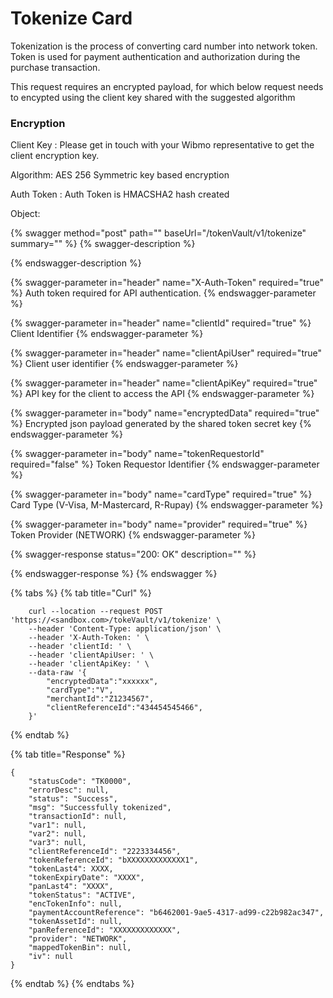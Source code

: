 # Tokenize Card

Tokenization is the process of converting card number into network token. Token is used for payment authentication and authorization during the purchase transaction.

This request requires an encrypted payload, for which below request needs to encypted using the client key shared with the suggested algorithm

### Encryption

Client Key : Please get in touch with your Wibmo representative to get the client encryption key.

Algorithm: AES 256 Symmetric key based encryption

Auth Token : Auth Token is HMACSHA2 hash created

Object:

{% swagger method="post" path="" baseUrl="/tokenVault/v1/tokenize" summary="" %}
{% swagger-description %}

{% endswagger-description %}

{% swagger-parameter in="header" name="X-Auth-Token" required="true" %}
Auth token required for API authentication.
{% endswagger-parameter %}

{% swagger-parameter in="header" name="clientId" required="true" %}
Client Identifier
{% endswagger-parameter %}

{% swagger-parameter in="header" name="clientApiUser" required="true" %}
Client user identifier
{% endswagger-parameter %}

{% swagger-parameter in="header" name="clientApiKey" required="true" %}
API key for the client to access the API
{% endswagger-parameter %}

{% swagger-parameter in="body" name="encryptedData" required="true" %}
Encrypted json payload generated by the shared token secret key
{% endswagger-parameter %}

{% swagger-parameter in="body" name="tokenRequestorId" required="false" %}
Token Requestor Identifier
{% endswagger-parameter %}

{% swagger-parameter in="body" name="cardType" required="true" %}
Card Type (V-Visa, M-Mastercard, R-Rupay)
{% endswagger-parameter %}

{% swagger-parameter in="body" name="provider" required="true" %}
Token Provider (NETWORK)
{% endswagger-parameter %}

{% swagger-response status="200: OK" description="" %}

{% endswagger-response %}
{% endswagger %}

{% tabs %}
{% tab title="Curl" %}
```
    curl --location --request POST 'https://<sandbox.com>/tokeVault/v1/tokenize' \
    --header 'Content-Type: application/json' \
    --header 'X-Auth-Token: ' \
    --header 'clientId: ' \
    --header 'clientApiUser: ' \
    --header 'clientApiKey: ' \
    --data-raw '{
    	"encryptedData":"xxxxxx",
        "cardType":"V",
        "merchantId":"Z1234567",
        "clientReferenceId":"434454545466",
    }'
```
{% endtab %}

{% tab title="Response" %}
```
{
    "statusCode": "TK0000",
    "errorDesc": null,
    "status": "Success",
    "msg": "Successfully tokenized",
    "transactionId": null,
    "var1": null,
    "var2": null,
    "var3": null,
    "clientReferenceId": "2223334456",
    "tokenReferenceId": "bXXXXXXXXXXXXX1",
    "tokenLast4": XXXX,
    "tokenExpiryDate": "XXXX",
    "panLast4": "XXXX",
    "tokenStatus": "ACTIVE",
    "encTokenInfo": null,
    "paymentAccountReference": "b6462001-9ae5-4317-ad99-c22b982ac347",
    "tokenAssetId": null,
    "panReferenceId": "XXXXXXXXXXXXX",
    "provider": "NETWORK",
    "mappedTokenBin": null,
    "iv": null
}
```
{% endtab %}
{% endtabs %}
